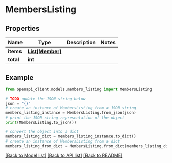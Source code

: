 # MembersListing


## Properties

Name | Type | Description | Notes
------------ | ------------- | ------------- | -------------
**items** | [**List[Member]**](Member.md) |  | 
**total** | **int** |  | 

## Example

```python
from openapi_client.models.members_listing import MembersListing

# TODO update the JSON string below
json = "{}"
# create an instance of MembersListing from a JSON string
members_listing_instance = MembersListing.from_json(json)
# print the JSON string representation of the object
print(MembersListing.to_json())

# convert the object into a dict
members_listing_dict = members_listing_instance.to_dict()
# create an instance of MembersListing from a dict
members_listing_from_dict = MembersListing.from_dict(members_listing_dict)
```
[[Back to Model list]](../README.md#documentation-for-models) [[Back to API list]](../README.md#documentation-for-api-endpoints) [[Back to README]](../README.md)



